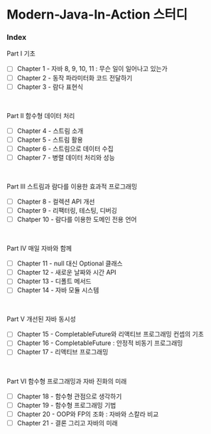# Modern-Java-In-Action 스터디

### Index

Part Ⅰ 기초
- [ ] Chapter 1 - 자바 8, 9, 10, 11 : 무슨 일이 일어나고 있는가
- [ ] Chapter 2 - 동작 파라미터화 코드 전달하기
- [ ] Chapter 3 - 람다 표현식

<br>

Part Ⅱ 함수형 데이터 처리
- [ ] Chapter 4 - 스트림 소개
- [ ] Chapter 5 - 스트림 활용
- [ ] Chapter 6 - 스트림으로 데이터 수집
- [ ] Chapter 7 - 병렬 데이터 처리와 성능

<br>

Part Ⅲ 스트림과 람다를 이용한 효과적 프로그래밍
- [ ] Chapter 8 - 컬렉션 API 개선
- [ ] Chapter 9 - 리팩터링, 테스팅, 디버깅
- [ ] Chatper 10 - 람다를 이용한 도메인 전용 언어

<br>

Part Ⅳ 매일 자바와 함께
- [ ] Chapter 11 - null 대신 Optional 클래스
- [ ] Chapter 12 - 새로운 날짜와 시간 API
- [ ] Chapter 13 - 디폴트 메서드
- [ ] Chapter 14 - 자바 모듈 시스템

<br>

Part Ⅴ 개선된 자바 동시성
- [ ] Chapter 15 - CompletableFuture와 리액티브 프로그래밍 컨셉의 기초
- [ ] Chapter 16 - CompletableFuture : 안정적 비동기 프로그래밍
- [ ] Chapter 17 - 리액티브 프로그래밍

<br>

Part Ⅵ 함수형 프로그래밍과 자바 진화의 미래
- [ ] Chapter 18 - 함수형 관점으로 생각하기
- [ ] Chapter 19 - 함수형 프로그래밍 기법
- [ ] Chapter 20 - OOP와 FP의 조화 : 자바와 스칼라 비교
- [ ] Chapter 21 - 결론 그리고 자바의 미래
